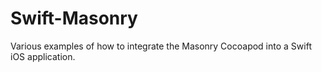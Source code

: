 Swift-Masonry
=============

Various examples of how to integrate the Masonry Cocoapod into a Swift iOS application.
